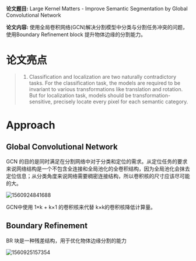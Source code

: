 **论文题目:** Large Kernel Matters - Improve Semantic Segmentation by Global Convolutional Network

**论文内容:** 使用全局卷积网络(GCN)解决分割模型中分类与分割任务冲突的问题，使用Boundary Refinement block 提升物体边缘的分割能力。

# 论文亮点

> 1. Classification and localization are two naturally contradictory tasks. For the classification task, the models are required to be invariant to various transformations like translation and rotation. But for localization task, models should be transformation-sensitive, precisely locate every pixel for each semantic category.



# Approach

## Global Convolutional Network

GCN 的目的是同时满足在分割网络中对于分类和定位的需求。从定位任务的要求来说网络结构是一个不包含全连接和全局池化的全卷积结构，因为全局池化会抹去定位信息；从分类角度来说网络需要稠密连接结构，所以卷积核的尺寸应该尽可能的大。

![1560924841688](/home/tx-deepocean/.config/Typora/typora-user-images/1560924841688.png)



GCN中使用 1×k + k×1 的卷积核来代替 k×k的卷积核降低计算量。



## Boundary Refinement

BR 块是一种残差结构，用于优化物体边缘分割的能力

![1560925157354](/home/tx-deepocean/.config/Typora/typora-user-images/1560925157354.png)

